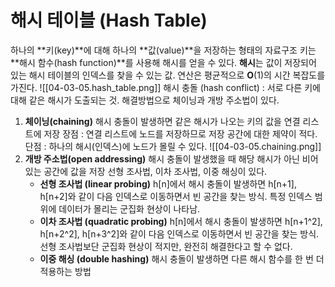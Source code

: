 # 해시 테이블 (Hash Table)
하나의 **키(key)**에 대해 하나의 **값(value)**을 저장하는 형태의 자료구조
키는 **해시 함수(hash function)**를 사용해 해시를 얻을 수 있다.
**해시**는 값이 저장되어 있는 해시 테이블의 인덱스를 찾을 수 있는 값.
연산은 평균적으로 **O**(1)의 시간 복잡도를 가진다.
![[04-03-05.hash_table.png]]
해시 충돌 (hash conflict) : 서로 다른 키에 대해 같은 해시가 도출되는 것. 해결방법으로 체이닝과 개방 주소법이 있다.
1. **체이닝(chaining)**
   해시 충돌이 발생하면 같은 해시가 나오는 키의 값을 연결 리스트에 저장
   장점 : 연결 리스트에 노드를 저장하므로 저장 공간에 대한 제약이 적다.
   단점 : 하나의 해시(인덱스)에 노드가 몰릴 수 있다.
   ![[04-03-05.chaining.png]]
1. **개방 주소법(open addressing)**
   해시 충돌이 발생했을 때 해당 해시가 아닌 비어 있는 공간에 값을 저장
   선형 조사법, 이차 조사법, 이중 해싱이 있다.
   - **선형 조사법 (linear probing)**
     h[n]에서 해시 충돌이 발생하면 h[n+1], h[n+2]와 같이 다음 인덱스로 이동하면서 빈 공간을 찾는 방식.
     특정 인덱스 범위에 데이터가 몰리는 군집화 현상이 나타남.
   - **이차 조사법 (quadratic probing)**
     h[n]에서 해시 충돌이 발생하면 h[n+1^2], h[n+2^2], h[n+3^2]와 같이 다음 인덱스로 이동하면서 빈 공간을 찾는 방식.
     선형 조사법보단 군집화 현상이 적지만, 완전히 해결한다고 할 수 없다.
   - **이중 해싱 (double hashing)**
     해시 충돌이 발생하면 다른 해시 함수를 한 번 더 적용하는 방법